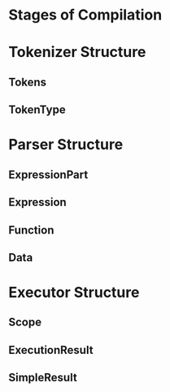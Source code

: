 # Stages of Compilation

# Tokenizer Structure

## Tokens
## TokenType

# Parser Structure
## ExpressionPart
## Expression
## Function
## Data

# Executor Structure
## Scope
## ExecutionResult
## SimpleResult


